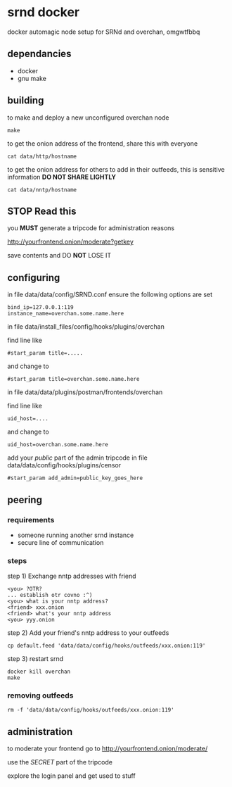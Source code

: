 # srnd docker

docker automagic node setup for SRNd and overchan, omgwtfbbq

## dependancies

* docker
* gnu make

## building

to make and deploy a new unconfigured overchan node 

    make

to get the onion address of the frontend, share this with everyone

    cat data/http/hostname

to get the onion address for others to add in their outfeeds, this is sensitive information **DO NOT SHARE LIGHTLY**

    cat data/nntp/hostname


## **STOP** Read this

you **MUST** generate a tripcode for administration reasons

http://yourfrontend.onion/moderate?getkey

save contents and DO **NOT** LOSE IT

## configuring

in file data/data/config/SRND.conf ensure the following options are set

    bind_ip=127.0.0.1:119
    instance_name=overchan.some.name.here
    

in file data/install_files/config/hooks/plugins/overchan

find line like

    #start_param title=.....

and change to

    #start_param title=overchan.some.name.here


in file data/data/plugins/postman/frontends/overchan

find line like

    uid_host=....

and change to

    uid_host=overchan.some.name.here

add your *public* part of the admin tripcode in file data/data/config/hooks/plugins/censor

    #start_param add_admin=public_key_goes_here


## peering

### requirements

* someone running another srnd instance
* secure line of communication

### steps

step 1) Exchange nntp addresses with friend

    <you> ?OTR?
    ... establish otr covno :^)
    <you> what is your nntp address?
    <friend> xxx.onion
    <friend> what's your nntp address
    <you> yyy.onion
    

step 2) Add your friend's nntp address to your outfeeds

    cp default.feed 'data/data/config/hooks/outfeeds/xxx.onion:119'

step 3) restart srnd

    docker kill overchan
    make

### removing outfeeds

    rm -f 'data/data/config/hooks/outfeeds/xxx.onion:119'


## administration

to moderate your frontend go to http://yourfrontend.onion/moderate/

use the *SECRET* part of the tripcode

explore the login panel and get used to stuff
